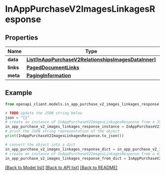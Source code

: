 # InAppPurchaseV2ImagesLinkagesResponse


## Properties

Name | Type | Description | Notes
------------ | ------------- | ------------- | -------------
**data** | [**List[InAppPurchaseV2RelationshipsImagesDataInner]**](InAppPurchaseV2RelationshipsImagesDataInner.md) |  | 
**links** | [**PagedDocumentLinks**](PagedDocumentLinks.md) |  | 
**meta** | [**PagingInformation**](PagingInformation.md) |  | [optional] 

## Example

```python
from openapi_client.models.in_app_purchase_v2_images_linkages_response import InAppPurchaseV2ImagesLinkagesResponse

# TODO update the JSON string below
json = "{}"
# create an instance of InAppPurchaseV2ImagesLinkagesResponse from a JSON string
in_app_purchase_v2_images_linkages_response_instance = InAppPurchaseV2ImagesLinkagesResponse.from_json(json)
# print the JSON string representation of the object
print(InAppPurchaseV2ImagesLinkagesResponse.to_json())

# convert the object into a dict
in_app_purchase_v2_images_linkages_response_dict = in_app_purchase_v2_images_linkages_response_instance.to_dict()
# create an instance of InAppPurchaseV2ImagesLinkagesResponse from a dict
in_app_purchase_v2_images_linkages_response_from_dict = InAppPurchaseV2ImagesLinkagesResponse.from_dict(in_app_purchase_v2_images_linkages_response_dict)
```
[[Back to Model list]](../README.md#documentation-for-models) [[Back to API list]](../README.md#documentation-for-api-endpoints) [[Back to README]](../README.md)


